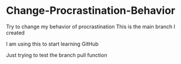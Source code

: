 # Change-Procrastination-Behavior
Try to change my behavior of procrastination
This is the main branch I created

I am using this to start learning GitHub

Just trying to test the branch pull function
